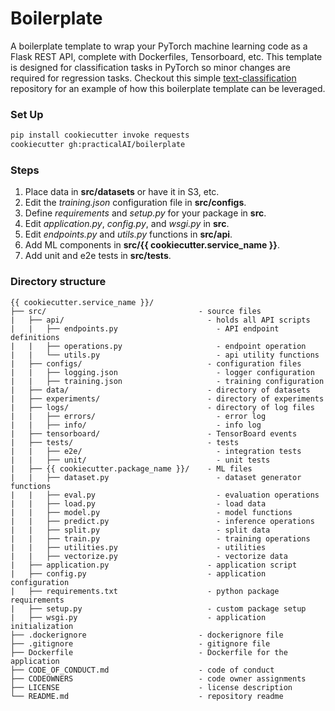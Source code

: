 # Boilerplate

A boilerplate template to wrap your PyTorch machine learning code as a Flask REST API, complete with Dockerfiles, Tensorboard, etc. This template is designed for classification tasks in PyTorch so minor changes are required for regression tasks. Checkout this simple [text-classification](https://github.com/practicalAI/text-classification) repository for an example of how this boilerplate template can be leveraged.

### Set Up
```bash
pip install cookiecutter invoke requests
cookiecutter gh:practicalAI/boilerplate
```

### Steps
1. Place data in **src/datasets** or have it in S3, etc.
2. Edit the *training.json* configuration file in **src/configs**.
3. Define *requirements* and *setup.py* for your package in **src**.
4. Edit *application.py*, *config.py*, and *wsgi.py* in **src**.
5. Edit *endpoints.py* and *utils.py* functions in **src/api**.
6. Add ML components in **src/{{ cookiecutter.service_name }}**.
7. Add unit and e2e tests in **src/tests**.

### Directory structure
```
{{ cookiecutter.service_name }}/
├── src/                                  - source files
|   ├── api/                                - holds all API scripts
|   |   ├── endpoints.py                      - API endpoint definitions
|   |   ├── operations.py                     - endpoint operation
|   |   └── utils.py                          - api utility functions
|   ├── configs/                            - configuration files
|   |   ├── logging.json                      - logger configuration
|   |   ├── training.json                     - training configuration
|   ├── data/                               - directory of datasets
|   ├── experiments/                        - directory of experiments
|   ├── logs/                               - directory of log files
|   |   ├── errors/                           - error log
|   |   ├── info/                             - info log
|   ├── tensorboard/                        - TensorBoard events
|   ├── tests/                              - tests
|   |   ├── e2e/                              - integration tests
|   |   ├── unit/                             - unit tests
|   ├── {{ cookiecutter.package_name }}/    - ML files
|   |   ├── dataset.py                        - dataset generator functions
|   |   ├── eval.py                           - evaluation operations
|   |   ├── load.py                           - load data
|   |   ├── model.py                          - model functions
|   |   ├── predict.py                        - inference operations
|   |   ├── split.py                          - split data
|   |   ├── train.py                          - training operations
|   |   ├── utilities.py                      - utilities
|   |   ├── vectorize.py                      - vectorize data
|   ├── application.py                      - application script
|   ├── config.py                           - application configuration
|   ├── requirements.txt                    - python package requirements
|   ├── setup.py                            - custom package setup
|   ├── wsgi.py                             - application initialization
├── .dockerignore                         - dockerignore file
├── .gitignore                            - gitignore file
├── Dockerfile                            - Dockerfile for the application
├── CODE_OF_CONDUCT.md                    - code of conduct
├── CODEOWNERS                            - code owner assignments
├── LICENSE                               - license description
└── README.md                             - repository readme
```